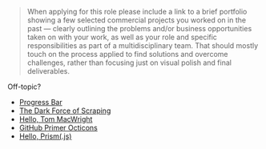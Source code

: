 > When applying for this role please include a link to a brief portfolio showing a few selected commercial projects you worked on in the past — clearly outlining the problems and/or business opportunities taken on with your work, as well as your role and specific responsibilities as part of a multidisciplinary team. That should mostly touch on the process applied to find solutions and overcome challenges, rather than focusing just on visual polish and final deliverables.

Off-topic?

- [Progress Bar](https://observablehq.com/@nikita-sharov/progress-bar)
- [The Dark Force of Scraping](https://observablehq.com/@nikita-sharov/the-dark-force-of-scraping)
- [Hello, Tom MacWright](https://observablehq.com/@nikita-sharov/hello-tom-macwright)
- [GitHub Primer Octicons](https://observablehq.com/@nikita-sharov/github-primer-octicons)
- [Hello, Prism(.js)](https://observablehq.com/@nikita-sharov/hello-prism-js)
